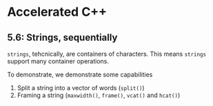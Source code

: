 # Accelerated C++
## 5.6: Strings, sequentially

`strings`, tehcnically, are containers of characters. This means `strings` support many container operations.

To demonstrate, we demonstrate some capabilities
1. Split a string into a vector of words (`split()`)
2. Framing a string (`maxwidth()`, `frame()`, `vcat()` and `hcat()`)
